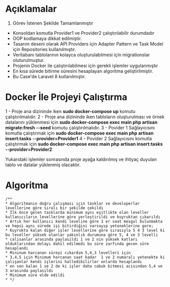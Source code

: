 # Açıklamalar

1. Görev İstenen Şekilde Tamamlanmıştır

  - Konsoldan komutla Provider1 ve Provider2 çalıştırılabilir durumdadır
  - OOP kodlamaya dikkat edilmiştir.
  - Tasarım deseni olarak API Providers için Adapter Pattern ve Task Model için Repositories kullanılmıştır.
  - Veritabanı tablolarının kolayca oluşturulabilmesi için migrationslar oluturulmuştur.
  - Projenin Docker ile çalıştırılabilmesi için gerekli işlemler uygulanmıştır
  - En kısa sürede bitirme süresini hesaplayan algoritma geliştirilmiştir.
  - Bu Case'de Laravel 8 kullanılmıştır.


# Docker İle Projeyi Çalıştırma

1 - Proje ana dizininde iken __sudo docker-compose up__ komutu çalıştırılmalıdır.
2 - Proje ana dizininde iken tabloların oluşturulması ve örnek datalarını yüklenmesi için __sudo docker-compose exec main php artisan migrate:fresh --seed__ komutu çalıştırılmalıdır.
3 - Povider 1 Sağlayıcısını komutla çalıştırmak için __sudo docker-compose exec main php artisan insert:tasks --provider=Provider1__
4 - Povider 2 Sağlayıcısını komutla çalıştırmak için __sudo docker-compose exec main php artisan insert:tasks --provider=Provider2__

Yukarıdaki işlemler sonrasında proje ayağa kaldırılmış ve ihtiyaç duyulan tablo ve datalar yüklenmiş olacaktır.

# Algoritma
    /**
    * Algoritmanın doğru çalışması için tasklar ve developerlar levellerine göre sıralı bir şekilde çekildi
    * İlk önce gelen tasklarda minimum aynı eşitlikte olan leveller kullanıcıların levellerine göre yerleştirildi ve kuyruktan çıkarıldı
    * Artık her kullanıcı kendi leveline göre 1 er saat mesgul bulunmakta ve hepsi aynı sürede işi bitirdiğini varsayıp yeteneklerine gore;
    * Kuyrukta kalan diğer işler levellerine göre sırasıyla 5 4 3 level ki bu leveller yüksek olanlar yakınlık durumuna göre 5, 4 ve 3 levelli
    * calisanlar arasında paylasildi 1 ve 2 nin yüksek katları olduklarından dolayı dahil edilmedi bu süre zarfında gecen süre hesaplandı
    * Mininum harcanan süreyi cıkardım 5,4,3 levelleri için 
    * 3,4,5 için Minimum harcanan saat kadar  1 ve 2 numaralı yetenekte ki çalışanlar kendi işlerini halledibilirler onlarda hesaplandı
    * en son kalan 1 ve 2 de ki işler daha cabuk bitmesi acısından 5,4 ve 3 arasında paylasıldı
    * Minimum süre elde edildi
    * */